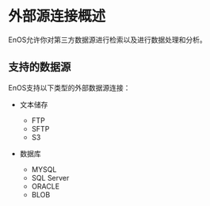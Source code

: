 # 外部源连接概述

EnOS允许你对第三方数据源进行检索以及进行数据处理和分析。

## 支持的数据源<datasource>

EnOS支持以下类型的外部数据源连接：

- 文本储存
  - FTP
  - SFTP
  - S3

- 数据库
  - MYSQL
  - SQL Server
  - ORACLE
  - BLOB

